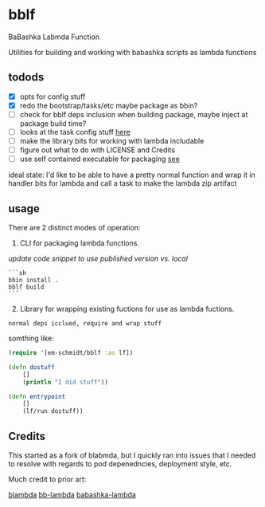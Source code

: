 # bblf 

BaBashka Labmda Function

Utilities for building and working with babashka scripts as lambda functions

## todods 

- [x] opts for config stuff
- [x] redo the bootstrap/tasks/etc maybe package as bbin?
- [ ] check for bblf deps inclusion when building package, maybe inject at package build time?
- [ ] looks at the task config stuff [here](https://github.com/babashka/babashka/wiki/Self-contained-executable)
- [ ] make the library bits for working with lambda includable
- [ ] figure out what to do with LICENSE and Credits
- [ ] use self contained executable for packaging [see](https://github.com/babashka/babashka/wiki/Self-contained-executable#uberjar)

ideal state: I'd like to be able to have a pretty normal function and wrap it in handler 
bits for lambda and call a task to make the lambda zip artifact

## usage

There are 2 distinct modes of operation:

1. CLI for packaging lambda functions. 

*update code snippet to use published version vs. local*

    ```sh
    bbin install . 
    bblf build
    ```

2. Library for wrapping existing fuctions for use as lambda fuctions.

```edn
normal deps icclued, require and wrap stuff
```

somthing like: 

```clj
(require '[em-schmidt/bblf :as lf])

(defn dostuff
    []
    (println "I did stuff"))

(defn entrypoint
    []
    (lf/run dostuff))
```


## Credits

This started as a fork of blabmda, but I quickly ran into issues that I needed to resolve
with regards to pod depenedncies, deployment style, etc. 

Much credit to prior art:

[blambda](https://github.com/jmglov/blambda)
[bb-lambda](https://github.com/tatut/bb-lambda)
[babashka-lambda](https://github.com/dainiusjocas/babashka-lambda)

